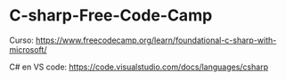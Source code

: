 # C-sharp-Free-Code-Camp
Curso: https://www.freecodecamp.org/learn/foundational-c-sharp-with-microsoft/

C# en VS code: https://code.visualstudio.com/docs/languages/csharp
